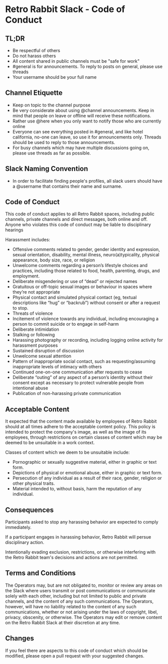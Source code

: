# Retro Rabbit Slack - Code of Conduct

## TL;DR

* Be respectful of others
* Do not harass others
* All content shared in public channels must be "safe for work"
* #general is for announcements. To reply to posts on general, please use threads
* Your username should be your full name 

## Channel Etiquette

* Keep on topic to the channel purpose
* Be very considerate about using @channel announcements. Keep in mind that people on leave or offline will receive these notifications.
* Rather use @here when you only want to notify those who are currently online
* Everyone can see everything posted in #general, and like hotel california, no-one can leave, so use it for announcements only. Threads should be used to reply to those announcements.
* For busy channels which may have multiple discussions going on, please use threads as far as possible. 

## Slack Naming Convention

* In order to facilitate finding people's profiles, all slack users should have a @username that contains their name and surname.

## Code of Conduct

This code of conduct applies to all Retro Rabbit spaces, including public channels, private channels and direct messages, both online and off. Anyone who violates this code of conduct may be liable to disciplinary hearings

Harassment includes:

* Offensive comments related to gender, gender identity and expression, sexual orientation, disability, mental illness, neuro(a)typicality, physical appearance, body size, race, or religion
* Unwelcome comments regarding a person’s lifestyle choices and practices, including those related to food, health, parenting, drugs, and employment.
* Deliberate misgendering or use of “dead” or rejected names
* Gratuitous or off-topic sexual images or behaviour in spaces where they’re not appropriate
* Physical contact and simulated physical contact (eg, textual descriptions like “hug” or “backrub”) without consent or after a request to stop.
* Threats of violence
* Incitement of violence towards any individual, including encouraging a person to commit suicide or to engage in self-harm
* Deliberate intimidation
* Stalking or following
* Harassing photography or recording, including logging online activity for harassment purposes
* Sustained disruption of discussion
* Unwelcome sexual attention
* Pattern of inappropriate social contact, such as requesting/assuming inappropriate levels of intimacy with others
* Continued one-on-one communication after requests to cease
* Deliberate “outing” of any aspect of a person’s identity without their consent except as necessary to protect vulnerable people from intentional abuse
* Publication of non-harassing private communication


## Acceptable Content
It expected that the content made available by employees of Retro Rabbit should at all times adhere to the acceptable content policy. This policy is intended to protect the company's image, as well as the image of its employees, through restrictions on certain classes of content which may be deemed to be unsuitable in a work context.

Classes of content which we deem to be unsuitable include:

 - Pornographic or sexually suggestive material, either in graphic or text form.
 - Depictions of physical or emotional abuse, either in graphic or text form.
 - Persecution of any individual as a result of their race, gender, religion or other physical traits.
 - Material intended to, without basis, harm the reputation of any individual.

## Consequences

Participants asked to stop any harassing behavior are expected to comply immediately.

If a participant engages in harassing behavior, Retro Rabbit will persue disciplinary action.

Intentionally evading exclusion, restrictions, or otherwise interfering with the Retro Rabbit team's decisions and actions are not permitted.

## Terms and Conditions
The Operators may, but are not obligated to, monitor or review any areas on the Slack where users transmit or post communications or communicate solely with each other, including but not limited to public and private channels, and the content of any such communications. The Operators, however, will have no liability related to the content of any such communications, whether or not arising under the laws of copyright, libel, privacy, obscenity, or otherwise. The Operators may edit or remove content on the Retro Rabbit Slack at their discretion at any time.

## Changes
If you feel there are aspects to this code of conduct which should be modified, please open a pull request with your suggested changes. 
